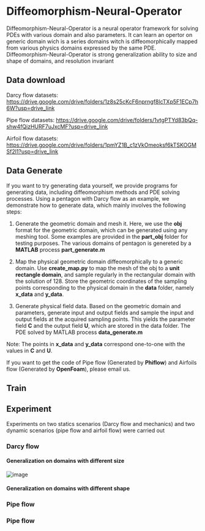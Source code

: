 # Diffeomorphism-Neural-Operator
Diffeomorphism-Neural-Operator is a neural operator framework for solving PDEs with various domain and also parameters. It can learn an opertor on generic domain wich is a series domains witch is  diffeomorphically mapped from various physics domains expressed by the same PDE.
Diffeomorphism-Neural-Operator is strong generalization ability to size and shape of domains, and resolution invariant

## Data download
Darcy flow datasets: https://drive.google.com/drive/folders/1z8s25cKcF6nprngf8lcTXp5F1ECp7h6W?usp=drive_link

Pipe flow datasets: https://drive.google.com/drive/folders/1vtgPTYd83bQq-shw4fQizHURF7uJxcMF?usp=drive_link

Airfoil flow datasets: https://drive.google.com/drive/folders/1pmYZ1B_c1zVkOmeoksf6kTSKOGMSf2l1?usp=drive_link

## Data Generate

If you want to try generating data yourself, we provide programs for generating data, including diffeomorphism methods and PDE solving processes. Using a pentagon with Darcy flow as an example, we demonstrate how to generate data, which mainly involves the following steps:

1. Generate the geometric domain and mesh it. Here, we use the **obj** format for the geometric domain, which can be generated using any meshing tool. Some examples are provided in the **part_obj** folder for testing purposes. The various domains of pentagon is genereted by a **MATLAB** process **part_generate.m**

2. Map the physical geometric domain diffeomorphically to a generic domain. Use **create_map.py** to map the mesh of the obj to a **unit rectangle domain**, and sample regularly in the rectangular domain with the solution of 128. Store the geometric coordinates of the sampling points corresponding to the physical domain in the **data** folder, namely **x_data** and **y_data**.

3. Generate physical field data. Based on the geometric domain and parameters, generate input and output fields and sample the input and output fields at the acquired sampling points. This yields the parameter field **C** and the output field **U**, which are stored in the data folder. The PDE solved by MATLAB process **data_generate.m**

Note: The points in **x_data** and **y_data** correspond one-to-one with the values in **C** and **U**.

If you want to get the code of Pipe flow (Generated by **Phiflow**) and Airfoils flow (Generated by **OpenFoam**), please email us. 

## Train



## Experiment
Experiments on two statics scenarios (Darcy flow and mechanics) and two dynamic scenarios (pipe flow and airfoil flow) were carried out
### Darcy flow
#### Generalization on  domains with different size
![image](https://github.com/Zhaozhiwhy/Diffeomorphism-Neural-Operator/assets/26139249/4ea2abb6-42a7-4072-b5f3-2db77c3e4be4)
#### Generalization on  domains with different shape

### Pipe flow

### Pipe flow


